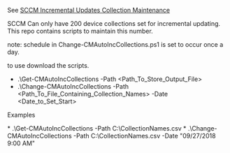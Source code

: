 See [SCCM Incremental Updates Collection Maintenance](https://jameswassinger.me/sccm-device-collections-use-incremental-updates-for-this-collection/)

<p>SCCM Can only have 200 device collections set for incremental updating. This repo contains scripts to maintain this number.</p>

<p>note: schedule in Change-CMAutoIncCollections.ps1 is set to occur once a day.</p>

<p>to use download the scripts.</p>

* .\Get-CMAutoIncCollections -Path <Path_To_Store_Output_File>
* .\Change-CMAutoIncCollections -Path <Path_To_File_Containing_Collection_Names> -Date <Date_to_Set_Start>

<p>Examples</p>
*  .\Get-CMAutoIncCollections -Path C:\CollectionNames.csv
*  .\Change-CMAutoIncCollections -Path C:\CollectionNames.csv -Date "09/27/2018 9:00 AM"
